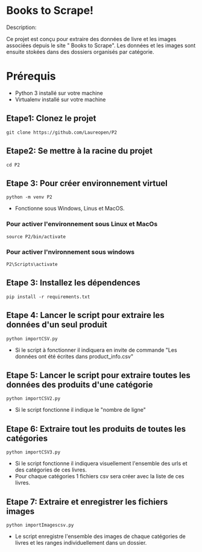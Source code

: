 # Books to Scrape!

Description:
	
Ce projet est conçu pour extraire  des données de livre et les images associées depuis le site " Books to Scrape". Les données et les images  sont ensuite stokées dans des dossiers organisés par catégorie.

# Prérequis

* Python 3 installé sur votre machine 
* Virtualenv installé sur votre machine

## Etape1: Clonez le projet

    git clone https://github.com/Laureopen/P2

## Etape2: Se mettre à la racine du projet

    cd P2
##  Etape 3: Pour créer environnement virtuel

    python -m venv P2
   * Fonctionne sous Windows, Linus et MacOS.
### Pour activer l'environnement sous Linux et MacOs

    source P2/bin/activate
### Pour activer l'nvironnement sous windows
			
    P2\Scripts\activate
    
## Etape 3: Installez les dépendences

    pip install -r requirements.txt

## Etape 4: Lancer  le script pour extraire les données d'un seul produit

    python importCSV.py
   * Si le script à fonctionner il indiquera en invite de commande "Les données ont été écrites  dans product_info.csv" 
		
## Etape 5: Lancer le script pour extraire toutes les données des produits d'une catégorie

    python importCSV2.py
 * Si le script  fonctionne il indique le "nombre de ligne"   
  

## Etape 6: Extraire tout les produits de toutes les catégories

    python importCSV3.py
   * Si le script fonctionne  il indiquera  visuellement l'ensemble  des urls et des catégories de ces livres.
   * Pour chaque catégories 1 fichiers csv sera créer avec la liste de ces livres.

## Etape 7: Extraire et enregistrer les fichiers images

    python importImagescsv.py
   * Le script enregistre l'ensemble  des images  de chaque catégories de livres et les ranges individuellement dans un dossier.

